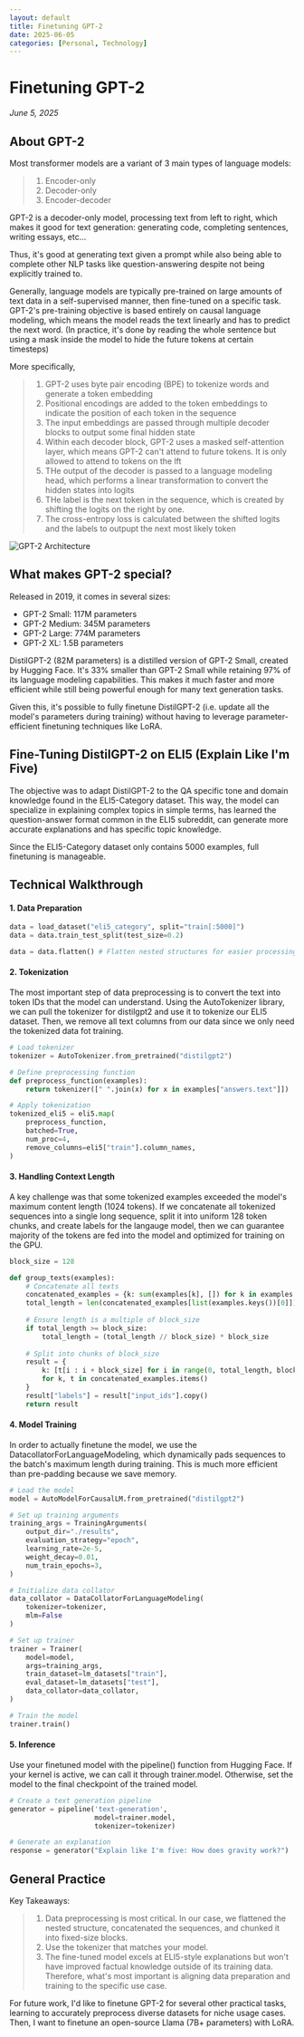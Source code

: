 ```yaml
---
layout: default
title: Finetuning GPT-2
date: 2025-06-05
categories: [Personal, Technology]
---
```


# Finetuning GPT-2

*June 5, 2025*

## About GPT-2
Most transformer models are a variant of 3 main types of language models:

> 1. Encoder-only
> 2. Decoder-only
> 3. Encoder-decoder

GPT-2 is a decoder-only model, processing text from left to right, which makes it good for text generation: generating code, completing sentences, writing essays, etc...

Thus, it's good at generating text given a prompt while also being able to complete other NLP tasks like question-answering despite not being explicitly trained to.

Generally, language models are typically pre-trained on large amounts of text data in a self-supervised manner, then fine-tuned on a specific task. GPT-2's pre-training objective is based entirely on causal language modeling, which means the model reads the text linearly and has to predict the next word. (In practice, it's done by reading the whole sentence but using a mask inside the model to hide the future tokens at certain timesteps)

More specifically, 
> 1. GPT-2 uses byte pair encoding (BPE) to tokenize words and generate a token embedding
> 2. Positional encodings are added to the token embeddings to indicate the position of each token in the sequence
> 3. The input embeddings are passed through multiple decoder blocks to output some final hidden state
> 4. Within each decoder block, GPT-2 uses a masked self-attention layer, which means GPT-2 can't attend to future tokens. It is only allowed to attend to tokens on the lft
> 5. THe output of the decoder is passed to a language modeling head, which performs a linear transformation to convert the hidden states into logits
> 6. THe label is the next token in the sequence, which is created by shifting the logits on the right by one.
> 7. The cross-entropy loss is calculated between the shifted logits and the labels to outpupt the next most likely token


![GPT-2 Architecture](/assets/images/gpt-2.jpg)


## What makes GPT-2 special?

Released in 2019, it comes in several sizes:
- GPT-2 Small: 117M parameters
- GPT-2 Medium: 345M parameters
- GPT-2 Large: 774M parameters
- GPT-2 XL: 1.5B parameters

DistilGPT-2 (82M parameters) is a distilled version of GPT-2 Small, created by Hugging Face. It's 33% smaller than GPT-2 Small while retaining 97% of its language modeling capabilities. This makes it much faster and more efficient while still being powerful enough for many text generation tasks.

Given this, it's possible to fully finetune DistilGPT-2 (i.e. update all the model's parameters during training) without having to leverage parameter-efficient finetuning techniques like LoRA.

## Fine-Tuning DistilGPT-2 on ELI5 (Explain Like I'm Five)

The objective was to adapt DistilGPT-2 to the QA specific tone and domain knowledge found in the ELI5-Category dataset. This way, the model can specialize in explaining complex topics in simple terms, has learned the question-answer format common in the ELI5 subreddit, can generate more accurate explanations and has specific topic knowledge. 

Since the ELI5-Category dataset only contains 5000 examples, full finetuning is manageable.

## Technical Walkthrough

#### 1. Data Preparation
```python
data = load_dataset("eli5_category", split="train[:5000]")
data = data.train_test_split(test_size=0.2)

data = data.flatten() # Flatten nested structures for easier processing
```
#### 2. Tokenization
The most important step of data preprocessing is to convert the text into token IDs that the model can understand. Using the AutoTokenizer library, we can pull the tokenizer for distilgpt2 and use it to tokenize our ELI5 dataset. Then, we remove all text columns from our data since we only need the tokenized data fot training.
```python
# Load tokenizer
tokenizer = AutoTokenizer.from_pretrained("distilgpt2")

# Define preprocessing function
def preprocess_function(examples):
    return tokenizer([" ".join(x) for x in examples["answers.text"]])

# Apply tokenization
tokenized_eli5 = eli5.map(
    preprocess_function,
    batched=True,
    num_proc=4,
    remove_columns=eli5["train"].column_names,
)
```

#### 3. Handling Context Length
A key challenge was that some tokenized examples exceeded the model's maximum content length (1024 tokens). If we concatenate all tokenized sequences into a single long sequence, split it into uniform 128 token chunks, and create labels for the langauge model, then we can guarantee majority of the tokens are fed into the model and optimized for training on the GPU. 

```python
block_size = 128

def group_texts(examples):
    # Concatenate all texts
    concatenated_examples = {k: sum(examples[k], []) for k in examples.keys()}
    total_length = len(concatenated_examples[list(examples.keys())[0]])
    
    # Ensure length is a multiple of block_size
    if total_length >= block_size:
        total_length = (total_length // block_size) * block_size
    
    # Split into chunks of block_size
    result = {
        k: [t[i : i + block_size] for i in range(0, total_length, block_size)]
        for k, t in concatenated_examples.items()
    }
    result["labels"] = result["input_ids"].copy()
    return result
```
#### 4. Model Training
In order to actually finetune the model, we use the DatacollatorForLanguageModeling, which dynamically pads sequences to the batch's maximum length during training. This is much more efficient than pre-padding because we save memory. 

```python
# Load the model
model = AutoModelForCausalLM.from_pretrained("distilgpt2")

# Set up training arguments
training_args = TrainingArguments(
    output_dir="./results",
    evaluation_strategy="epoch",
    learning_rate=2e-5,
    weight_decay=0.01,
    num_train_epochs=3,
)

# Initialize data collator
data_collator = DataCollatorForLanguageModeling(
    tokenizer=tokenizer, 
    mlm=False
)

# Set up trainer
trainer = Trainer(
    model=model,
    args=training_args,
    train_dataset=lm_datasets["train"],
    eval_dataset=lm_datasets["test"],
    data_collator=data_collator,
)

# Train the model
trainer.train()
```

#### 5. Inference
Use your finetuned model with the pipeline() function from Hugging Face. 
If your kernel is active, we can call it through trainer.model. Otherwise, set the model to the final checkpoint of the trained model. 
```python
# Create a text generation pipeline
generator = pipeline('text-generation', 
                     model=trainer.model, 
                     tokenizer=tokenizer)

# Generate an explanation
response = generator("Explain like I'm five: How does gravity work?")
```

## General Practice


Key Takeaways:
> 1. Data preprocessing is most critical. In our case, we flattened the nested structure, concatenated the sequences, and chunked it into fixed-size blocks.
> 2. Use the tokenizer that matches your model.
> 3. The fine-tuned model excels at ELI5-style explanations but won't have improved factual knowledge outside of its training data. Therefore, what's most important is aligning data preparation and training to the specific use case. 

For future work, I'd like to finetune GPT-2 for several other practical tasks, learning to accurately preprocess diverse datasets for niche usage cases. Then, I want to finetune an open-source Llama (7B+ parameters) with LoRA.